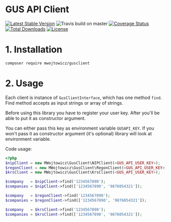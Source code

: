GUS API Client
==============

[![Latest Stable Version](https://poser.pugx.org/mwojtowicz/gusclient/v/stable)](https://packagist.org/packages/mwojtowicz/gusclient)
![Travis build on master](https://travis-ci.org/MWojtowicz/gusclient.svg?branch=master)
[![Coverage Status](https://coveralls.io/repos/github/MWojtowicz/gusclient/badge.svg?branch=master)](https://coveralls.io/github/MWojtowicz/gusclient?branch=master)
[![Total Downloads](https://poser.pugx.org/mwojtowicz/gusclient/downloads)](https://packagist.org/packages/mwojtowicz/gusclient)
[![License](https://poser.pugx.org/mwojtowicz/gusclient/license)](https://packagist.org/packages/mwojtowicz/gusclient)

# 1. Installation

`composer require mwojtowicz/gusclient`

# 2. Usage

Each client is instance of `GusClientInterface`, which has one method `find`.
Find method accepts as input strings or array of strings.

Before using this library you have to register your user key.
After you'll be able to put it as constructor argument.

You can either pass this key as environment variable `GUSAPI_KEY`.
If you won't pass it as constructor argument (it's optional) library will look at environment variable.

Code usage:

```php
<?php
$nipClient = new MWojtowicz\GusClient\NIPClient(<GUS_API_USER_KEY>);
$regonClient = new MWojtowicz\GusClient\RegonClient(<GUS_API_USER_KEY>);
$krsClient = new MWojtowicz\GusClient\KrsClient(<GUS_API_USER_KEY>);

$company   = $nipClient->find('1234567890');
$companies = $nipClient->find(['1234567890', '9876054321']);

$company   = $regonClient->find('1234567890');
$companies = $regonClient->find(['1234567890', '9876054321']);

$company   = $krsClient->find('1234567890');
$companies = $krsClient->find(['1234567890', '9876054321']);
```
